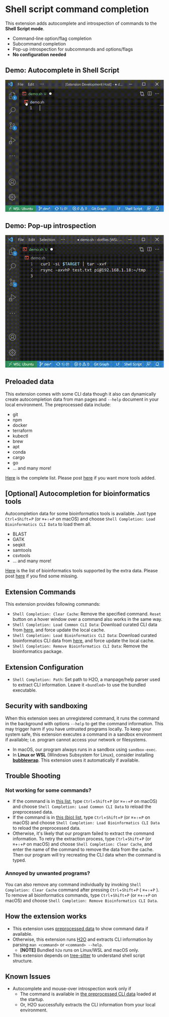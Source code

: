 # Shell script command completion

This extension adds autocomplete and introspection of commands to the **Shell Script mode**.

* Command-line option/flag completion
* Subcommand completion
* Pop-up introspection for subcommands and options/flags
* **No configuration needed**

## Demo: Autocomplete in Shell Script

![shellcomp](https://raw.githubusercontent.com/yamaton/vscode-h2o/main/images/demo-autocomplete.gif)



## Demo: Pop-up introspection

![hover](https://raw.githubusercontent.com/yamaton/vscode-h2o/main/images/demo-mouseover.gif)



## Preloaded data

This extension comes with some CLI data though it also can dynamically create autocompletion data from man pages and `--help` document in your local environment. The preprocessed data include:

* git
* npm
* docker
* terraform
* kubectl
* brew
* apt
* conda
* cargo
* go
* ... and many more!

[Here](https://github.com/yamaton/h2o-curated-data/blob/main/general.txt) is the complete list. Please post [here](https://github.com/yamaton/h2o-curated-data/issues/1) if you want more tools added.

## [Optional] Autocompletion for bioinformatics tools

Autocompletion data for some bioinformatics tools is available. Just type `Ctrl`+`Shift`+`P` (or `⌘`+`⇧`+`P` on macOS) and choose `Shell Completion: Load Bioinformatics CLI Data` to load them all.

* BLAST
* GATK
* seqkit
* samtools
* csvtools
* ... and many more!

[Here](https://github.com/yamaton/h2o-curated-data/blob/main/bio.txt) is the list of bioinformatics tools supported by the extra data. Please post [here](https://github.com/yamaton/h2o-curated-data/issues/1) if you find some missing.

## Extension Commands

This extension provides following commands:

* `Shell Completion: Clear Cache`: Remove the specified command. `Reset` button on a hover window over a command also works in the same way.
* `Shell Completion: Load Common CLI Data`: Download curated CLI data from [here](https://github.com/yamaton/h2o-curated-data/tree/main/general/json), and force update the local cache.
* `Shell Completion: Load Bioinformatics CLI Data`: Download curated bioinformatics CLI data from [here](https://github.com/yamaton/h2o-curated-data/tree/main/bio/json), and force update the local cache.
* `Shell Completion: Remove Bioinformatics CLI Data`: Remove the bioinformatics package.



## Extension Configuration

* `Shell Completion: Path`: Set path to H2O, a manpage/help parser used to extract CLI information. Leave it `<bundled>` to use the bundled executable.



## Security with sandboxing

When this extension sees an unregistered command, it runs the command in the background with options `--help` to get the command information. This may trigger harm if you have untrusted programs locally. To keep your system safe, this extension executes a command in a sandbox environment if available; i.e. program cannot access your network or filesystems.

* In macOS, our program always runs in a sandbox using `sandbox-exec`.
* In **Linux or WSL** (Windows Subsystem for Linux), consider installing **[bubblewrap](https://wiki.archlinux.org/title/Bubblewrap)**. This extension uses it automatically if available.

## Trouble Shooting

### Not working for some commands?

* If the command is in [this list](https://github.com/yamaton/h2o-curated-data/blob/main/general.txt), type `Ctrl`+`Shift`+`P` (or `⌘`+`⇧`+`P` on macOS) and choose `Shell Completion: Load Common CLI Data` to reload the preprocessed data.
* If the command is in [this (bio) list](https://github.com/yamaton/h2o-curated-data/blob/main/bio.txt), type `Ctrl`+`Shift`+`P` (or `⌘`+`⇧`+`P` on macOS) and choose `Shell Completion: Load Bioinformatics CLI Data` to reload the preprocessed data.
* Otherwise, it's likely that our program failed to extract the command information.  To retry the extraction process, type `Ctrl`+`Shift`+`P` (or `⌘`+`⇧`+`P` on macOS) and choose `Shell Completion: Clear Cache`, and enter the name of the command to remove the data from the cache. Then our program will try recreating the CLI data when the command is typed.



### Annoyed by unwanted programs?
You can also remove any command individually by invoking `Shell Completion: Clear Cache` command after pressing `Ctrl`+`Shift`+`P` ( `⌘`+`⇧`+`P` ). To remove all bioinformatics commands, type `Ctrl`+`Shift`+`P` (or `⌘`+`⇧`+`P` on macOS) and choose `Shell Completion: Remove Bioinformatics CLI Data`. 



## How the extension works

* This extension uses [preprocessed data](https://github.com/yamaton/h2o-curated-data/tree/main/general/json) to show command data if available.
* Otherwise, this extension runs [H2O](https://github.com/yamaton/h2o) and extracts CLI information by parsing `man <command>`  or  `<command> --help`.
  * **[NOTE]** Bundled `h2o` runs on Linux/WSL and macOS only.
* This extension depends on [tree-sitter](https://tree-sitter.github.io/tree-sitter/) to understand shell script structure.



## Known Issues

* Autocomplete and mouse-over introspection work only if
  * The command is available in [the preprocessed CLI data](https://github.com/yamaton/h2o-curated-data/tree/main/general/json) loaded at the startup.
  * Or, H2O successfully extracts the CLI information from your local environment.

